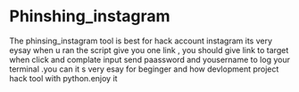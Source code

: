 # Phinshing_instagram
The phinsing_instagram tool is best for hack account instagram its very eysay when u ran the script give you one link , you should give link to target when click and complate input send paassword and yousername to log your terminal .you can it s very esay for beginger and how devlopment project hack tool with python.enjoy it 
